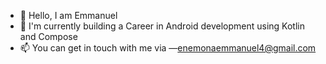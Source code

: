 - 👋 Hello, I am Emmanuel
- 🌱 I'm currently building a Career in Android development using Kotlin and Compose
- 📫 You can get in touch with me via —enemonaemmanuel4@gmail.com

<!---
Emmanuel-06/Emmanuel-06 is a ✨ special ✨ repository because its `README.md` (this file) appears on your GitHub profile.
You can click the Preview link to take a look at your changes.
--->
